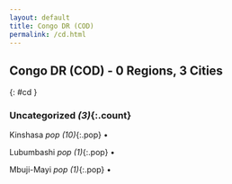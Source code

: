 ```yaml
---
layout: default
title: Congo DR (COD)
permalink: /cd.html
---
```



## Congo DR (COD) - 0 Regions, 3 Cities
{: #cd }





### Uncategorized _(3)_{:.count}


Kinshasa  _pop (10)_{:.pop} •

Lubumbashi  _pop (1)_{:.pop} •

Mbuji-Mayi  _pop (1)_{:.pop} •


 
